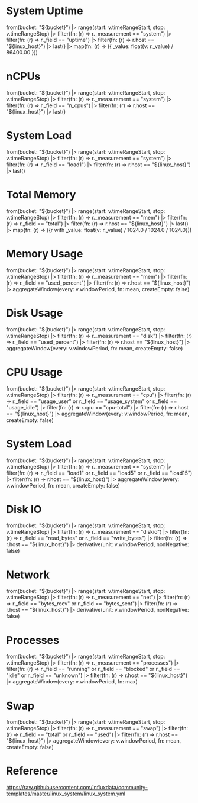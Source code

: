 
# System Uptime
from(bucket: "${bucket}")
  |> range(start: v.timeRangeStart, stop: v.timeRangeStop)
  |> filter(fn: (r) => r._measurement == "system")
  |> filter(fn: (r) => r._field == "uptime")
  |> filter(fn: (r) => r.host == "${linux_host}")
  |> last()
  |> map(fn: (r) => ({ _value: float(v: r._value) / 86400.00 }))

# nCPUs
from(bucket: "${bucket}")
  |> range(start: v.timeRangeStart, stop: v.timeRangeStop)
  |> filter(fn: (r) => r._measurement == "system")
  |> filter(fn: (r) => r._field == "n_cpus")
  |> filter(fn: (r) => r.host == "${linux_host}")
  |> last()

# System Load
from(bucket: "${bucket}")
  |> range(start: v.timeRangeStart, stop: v.timeRangeStop)
  |> filter(fn: (r) => r._measurement == "system")
  |> filter(fn: (r) => r._field == "load1")
  |> filter(fn: (r) => r.host == "${linux_host}")
  |> last()
# Total Memory
from(bucket: "${bucket}")
  |> range(start: v.timeRangeStart, stop: v.timeRangeStop)
  |> filter(fn: (r) => r._measurement == "mem")  
  |> filter(fn: (r) => r._field == "total")
  |> filter(fn: (r) => r.host == "${linux_host}")
  |> last()  
  |> map(fn: (r) => ({r with _value: float(v: r._value) / 1024.0 / 1024.0 / 1024.0}))
#  Memory Usage
from(bucket: "${bucket}")
  |> range(start: v.timeRangeStart, stop: v.timeRangeStop)
  |> filter(fn: (r) => r._measurement == "mem")
  |> filter(fn: (r) => r._field == "used_percent")
  |> filter(fn: (r) => r.host == "${linux_host}")
  |> aggregateWindow(every: v.windowPeriod, fn: mean, createEmpty: false)
# Disk Usage
from(bucket: "${bucket}")
  |> range(start: v.timeRangeStart, stop: v.timeRangeStop)
  |> filter(fn: (r) => r._measurement == "disk")
  |> filter(fn: (r) => r._field == "used_percent")
  |> filter(fn: (r) => r.host == "${linux_host}")
  |> aggregateWindow(every: v.windowPeriod, fn: mean, createEmpty: false)
# CPU Usage
from(bucket: "${bucket}")
  |> range(start: v.timeRangeStart, stop: v.timeRangeStop)
  |> filter(fn: (r) => r._measurement == "cpu")
  |> filter(fn: (r) => r._field == "usage_user" or r._field == "usage_system" or r._field == "usage_idle")
  |> filter(fn: (r) => r.cpu == "cpu-total")
  |> filter(fn: (r) => r.host == "${linux_host}")
  |> aggregateWindow(every: v.windowPeriod, fn: mean, createEmpty: false)
# System Load
from(bucket: "${bucket}")
  |> range(start: v.timeRangeStart, stop: v.timeRangeStop)
  |> filter(fn: (r) => r._measurement == "system")
  |> filter(fn: (r) => r._field == "load1" or r._field == "load5" or r._field == "load15")
  |> filter(fn: (r) => r.host == "${linux_host}")
  |> aggregateWindow(every: v.windowPeriod, fn: mean, createEmpty: false)
# Disk IO
from(bucket: "${bucket}")
  |> range(start: v.timeRangeStart, stop: v.timeRangeStop)
  |> filter(fn: (r) => r._measurement == "diskio")
  |> filter(fn: (r) => r._field == "read_bytes" or r._field == "write_bytes")
  |> filter(fn: (r) => r.host == "${linux_host}")
  |> derivative(unit: v.windowPeriod, nonNegative: false)
# Network
from(bucket: "${bucket}")
  |> range(start: v.timeRangeStart, stop: v.timeRangeStop)
  |> filter(fn: (r) => r._measurement == "net")
  |> filter(fn: (r) => r._field == "bytes_recv" or r._field == "bytes_sent")
  |> filter(fn: (r) => r.host == "${linux_host}")
  |> derivative(unit: v.windowPeriod, nonNegative: false)
# Processes
from(bucket: "${bucket}")
  |> range(start: v.timeRangeStart, stop: v.timeRangeStop)
  |> filter(fn: (r) => r._measurement == "processes")
  |> filter(fn: (r) => r._field == "running" or r._field == "blocked" or r._field == "idle" or r._field == "unknown")
  |> filter(fn: (r) => r.host == "${linux_host}")
  |> aggregateWindow(every: v.windowPeriod, fn: max)
# Swap
from(bucket: "${bucket}")
  |> range(start: v.timeRangeStart, stop: v.timeRangeStop)
  |> filter(fn: (r) => r._measurement == "swap")
  |> filter(fn: (r) => r._field == "total" or r._field == "used")
  |> filter(fn: (r) => r.host == "${linux_host}")
  |> aggregateWindow(every: v.windowPeriod, fn: mean, createEmpty: false)

# Reference
https://raw.githubusercontent.com/influxdata/community-templates/master/linux_system/linux_system.yml